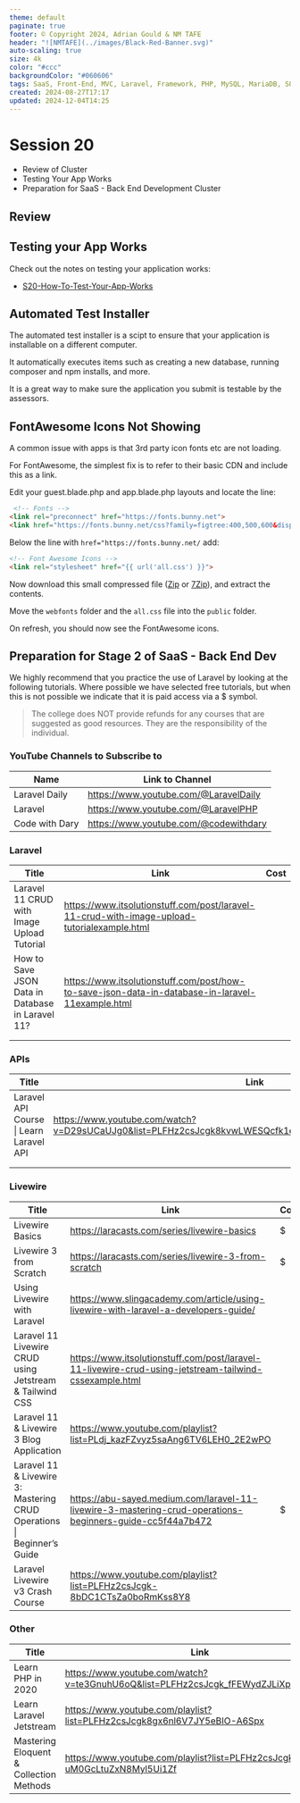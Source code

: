 ```yaml
---
theme: default
paginate: true
footer: © Copyright 2024, Adrian Gould & NM TAFE
header: "![NMTAFE](../images/Black-Red-Banner.svg)"
auto-scaling: true
size: 4k
color: "#ccc"
backgroundColor: "#060606"
tags: SaaS, Front-End, MVC, Laravel, Framework, PHP, MySQL, MariaDB, SQLite, Testing, Unit Testing, Feature Testing, PEST
created: 2024-08-27T17:17
updated: 2024-12-04T14:25
---
```


# Session 20

- Review of Cluster
- Testing Your App Works
- Preparation for SaaS - Back End Development Cluster
## Review


## Testing your App Works

Check out the notes on testing your application works:
- [S20-How-To-Test-Your-App-Works](session-20/S20-How-To-Test-Your-App-Works.md)

## Automated Test Installer

The automated test installer is a scipt to ensure that your application is installable on a different computer.

It automatically executes items such as creating a new database, running composer and npm installs, and more.

It is a great way to make sure the application you submit is testable by the assessors.


## FontAwesome Icons Not Showing 

A common issue with apps is that 3rd party icon fonts etc are not loading.

For FontAwesome, the simplest fix is to refer to their basic CDN and include this as a link.

Edit your guest.blade.php and app.blade.php layouts and locate the line:

```html
 <!-- Fonts -->
<link rel="preconnect" href="https://fonts.bunny.net">
<link href="https://fonts.bunny.net/css?family=figtree:400,500,600&display=swap" rel="stylesheet" />
```

Below the line with `href="https://fonts.bunny.net/` add:


```html
<!-- Font Awesome Icons -->
<link rel="stylesheet" href="{{ url('all.css') }}">
```

Now download this small compressed file ([Zip](../assets/font-awesome-v6-free.zip) 
or [7Zip](../assets/font-awesome-v6-free.7z)), and extract the contents.

Move the `webfonts` folder and the `all.css` file into the `public` folder.

On refresh, you should now see the FontAwesome icons.


## Preparation for Stage 2 of SaaS - Back End Dev

We highly recommend that you practice the use of Laravel by looking at the following tutorials. Where possible we have selected free tutorials, but when this is not possible we indicate that it is paid access via a $ symbol.

> The college does NOT provide refunds for any courses that are suggested as good resources. They are the responsibility of the individual.

### YouTube Channels to Subscribe to

| Name           | Link to Channel                       |
| -------------- | ------------------------------------- |
| Laravel Daily  | https://www.youtube.com/@LaravelDaily |
| Laravel        | https://www.youtube.com/@LaravelPHP   |
| Code with Dary | https://www.youtube.com/@codewithdary |
### Laravel

| Title                                                | Link                                                                                             | Cost |
| ---------------------------------------------------- | ------------------------------------------------------------------------------------------------ | ---- |
| Laravel 11 CRUD with Image Upload Tutorial<br>       | https://www.itsolutionstuff.com/post/laravel-11-crud-with-image-upload-tutorialexample.html      |      |
| How to Save JSON Data in Database in Laravel 11?<br> | https://www.itsolutionstuff.com/post/how-to-save-json-data-in-database-in-laravel-11example.html |      |
|                                                      |                                                                                                  |      |
|                                                      |                                                                                                  |      |

### APIs

| Title                                   | Link                                                                                                        | Cost |
| --------------------------------------- | ----------------------------------------------------------------------------------------------------------- | ---- |
| Laravel API Course \| Learn Laravel API | https://www.youtube.com/watch?v=D29sUCaUJg0&list=PLFHz2csJcgk8kvwLWESQcfk1eAivQOjdN&ab_channel=CodeWithDary |      |
|                                         |                                                                                                             |      |
|                                         |                                                                                                             |      |

### Livewire

| Title                                                                  | Link                                                                                                      | Cost |
| ---------------------------------------------------------------------- | --------------------------------------------------------------------------------------------------------- | ---- |
| Livewire Basics                                                        | https://laracasts.com/series/livewire-basics                                                              | $    |
| Livewire 3 from Scratch                                                | https://laracasts.com/series/livewire-3-from-scratch                                                      | $    |
| Using Livewire with Laravel                                            | https://www.slingacademy.com/article/using-livewire-with-laravel-a-developers-guide/                      |      |
| Laravel 11 Livewire CRUD using Jetstream & Tailwind CSS                | https://www.itsolutionstuff.com/post/laravel-11-livewire-crud-using-jetstream-tailwind-cssexample.html    |      |
| Laravel 11 & Livewire 3 Blog Application                               | https://www.youtube.com/playlist?list=PLdj_kazFZvyz5saAng6TV6LEH0_2E2wPO                                  |      |
| Laravel 11 & Livewire 3: Mastering CRUD Operations \| Beginner’s Guide | https://abu-sayed.medium.com/laravel-11-livewire-3-mastering-crud-operations-beginners-guide-cc5f44a7b472 | $    |
| Laravel Livewire v3 Crash Course                                       | https://www.youtube.com/playlist?list=PLFHz2csJcgk-8bDC1CTsZa0boRmKss8Y8                                  |      |

### Other


| Title                                   | Link                                                                                | Cost |
| --------------------------------------- | ----------------------------------------------------------------------------------- | ---- |
| Learn PHP in 2020                       | https://www.youtube.com/watch?v=te3GnuhU6oQ&list=PLFHz2csJcgk_fFEWydZJLiXpc9nB1qfpi |      |
| Learn Laravel Jetstream                 | https://www.youtube.com/playlist?list=PLFHz2csJcgk8gx6nl6V7JY5eBIO-A6Spx            |      |
| Mastering Eloquent & Collection Methods | https://www.youtube.com/playlist?list=PLFHz2csJcgk-uM0GcLtuZxN8Myl5Ui1Zf            |      |

